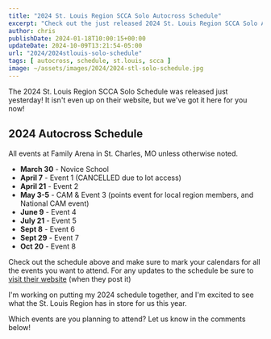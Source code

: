 ```yaml
---
title: "2024 St. Louis Region SCCA Solo Autocross Schedule"
excerpt: "Check out the just released 2024 St. Louis Region SCCA Solo Autocross Schedule"
author: chris
publishDate: 2024-01-18T10:00:15+00:00
updateDate: 2024-10-09T13:21:54-05:00
url: "2024/2024stlouis-solo-schedule"
tags: [ autocross, schedule, st.louis, scca ]
image: ~/assets/images/2024/2024-stl-solo-schedule.jpg
---
```


The 2024 St. Louis Region SCCA Solo Schedule was released just yesterday! It isn't even up on their website, but we've got it here for you now! 

## 2024 Autocross Schedule
All events at Family Arena in St. Charles, MO unless otherwise noted.

- **March 30** - Novice School
- **April 7** - Event 1 (CANCELLED due to lot access)
- **April 21** - Event 2
- **May 3-5** - CAM & Event 3 (points event for local region members, and National CAM event)
- **June 9** - Event 4
- **July 21** - Event 5
- **Sept 8** - Event 6
- **Sept 29** - Event 7
- **Oct 20** - Event 8

Check out the schedule above and make sure to mark your calendars for all the events you want to attend. For any updates to the schedule be sure to [visit their website](https://solo.stlscca.org/schedule/) (when they post it) 

I'm working on putting my 2024 schedule together, and I'm excited to see what the St. Louis Region has in store for us this year.

Which events are you planning to attend? Let us know in the comments below!

